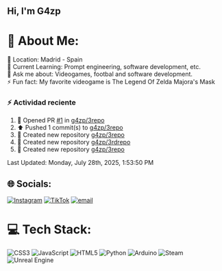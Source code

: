 ## Hi, I'm G4zp

# 💫 About Me:
📍 Location: Madrid - Spain<br>🌱 Current Learning: Prompt engineering, software development, etc.<br>💬 Ask me about: Videogames, footbal and software development.<br>⚡️ Fun fact: My favorite videogame is The Legend Of Zelda Majora's Mask

### :zap: Actividad reciente
<!--RECENT_ACTIVITY:start-->
1. 💪 Opened PR [#1](https://github.com/g4zp/3repo/pull/1) in [g4zp/3repo](https://github.com/g4zp/3repo)<br>
2. ⬆️ Pushed 1 commit(s) to [g4zp/3repo](https://github.com/g4zp/3repo)<br>
3. 📔 Created new repository [g4zp/3repo](https://github.com/g4zp/3repo)<br>
4. 📔 Created new repository [g4zp/3rdrepo](https://github.com/g4zp/3rdrepo)<br>
5. 📔 Created new repository [g4zp/3repo](https://github.com/g4zp/3repo)<br>
<!--RECENT_ACTIVITY:end-->
<!--RECENT_ACTIVITY:last_update-->
Last Updated: Monday, July 28th, 2025, 1:53:50 PM
<!--RECENT_ACTIVITY:last_update_end-->

## 🌐 Socials:
[![Instagram](https://img.shields.io/badge/Instagram-%23E4405F.svg?logo=Instagram&logoColor=white)](https://instagram.com/gustavo_azpurua) [![TikTok](https://img.shields.io/badge/TikTok-%23000000.svg?logo=TikTok&logoColor=white)](https://tiktok.com/@gustavo.az) [![email](https://img.shields.io/badge/Email-D14836?logo=gmail&logoColor=white)](mailto:geazpuruac@gmail.com) 

# 💻 Tech Stack:
![CSS3](https://img.shields.io/badge/css3-%231572B6.svg?style=for-the-badge&logo=css3&logoColor=white) ![JavaScript](https://img.shields.io/badge/javascript-%23323330.svg?style=for-the-badge&logo=javascript&logoColor=%23F7DF1E) ![HTML5](https://img.shields.io/badge/html5-%23E34F26.svg?style=for-the-badge&logo=html5&logoColor=white) ![Python](https://img.shields.io/badge/python-3670A0?style=for-the-badge&logo=python&logoColor=ffdd54) ![Arduino](https://img.shields.io/badge/-Arduino-00979D?style=for-the-badge&logo=Arduino&logoColor=white) ![Steam](https://img.shields.io/badge/steam-%23000000.svg?style=for-the-badge&logo=steam&logoColor=white) ![Unreal Engine](https://img.shields.io/badge/unrealengine-%23313131.svg?style=for-the-badge&logo=unrealengine&logoColor=white)

